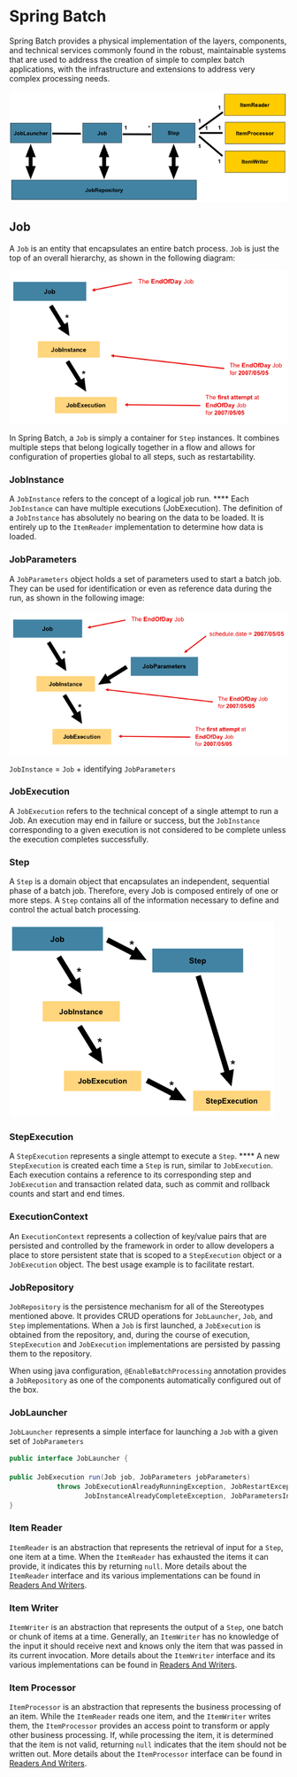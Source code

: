 # Spring Batch

Spring Batch provides a physical implementation of the layers, components, and technical services commonly found in the robust, maintainable systems that are used to address the creation of simple to complex batch applications, with the infrastructure and extensions to address very complex processing needs.

![Batch Stereotypes](../../.gitbook/assets/image%20%2829%29.png)

## Job

 A `Job` is an entity that encapsulates an entire batch process. `Job` is just the top of an overall hierarchy, as shown in the following diagram:  


![Job Hierarchy](../../.gitbook/assets/image%20%2827%29.png)

 In Spring Batch, a `Job` is simply a container for `Step` instances. It combines multiple steps that belong logically together in a flow and allows for configuration of properties global to all steps, such as restartability. 

### **JobInstance**

 A `JobInstance` refers to the concept of a logical job run. **** Each `JobInstance` can have multiple executions \(JobExecution\).  The definition of a `JobInstance` has absolutely no bearing on the data to be loaded. It is entirely up to the `ItemReader` implementation to determine how data is loaded. 

### **JobParameters**

 A `JobParameters` object holds a set of parameters used to start a batch job. They can be used for identification or even as reference data during the run, as shown in the following image:

![Job Parameters](../../.gitbook/assets/image%20%2828%29.png)

 `JobInstance` = `Job` + identifying `JobParameters`

### **JobExecution**

 A `JobExecution` refers to the technical concept of a single attempt to run a Job. An execution may end in failure or success, but the `JobInstance` corresponding to a given execution is not considered to be complete unless the execution completes successfully. 

### Step

 A `Step` is a domain object that encapsulates an independent, sequential phase of a batch job. Therefore, every Job is composed entirely of one or more steps.  A `Step` contains all of the information necessary to define and control the actual batch processing. 

![Job Hierarchy With Steps](../../.gitbook/assets/image%20%2826%29.png)

### **StepExecution**

 A `StepExecution` represents a single attempt to execute a `Step`. **** A new `StepExecution` is created each time a `Step` is run, similar to `JobExecution`.  Each execution contains a reference to its corresponding step and `JobExecution` and transaction related data, such as commit and rollback counts and start and end times.

### ExecutionContext

 An `ExecutionContext` represents a collection of key/value pairs that are persisted and controlled by the framework in order to allow developers a place to store persistent state that is scoped to a `StepExecution` object or a `JobExecution` object. The best usage example is to facilitate restart.

### JobRepository

`JobRepository` is the persistence mechanism for all of the Stereotypes mentioned above. It provides CRUD operations for `JobLauncher`, `Job`, and `Step` implementations. When a `Job` is first launched, a `JobExecution` is obtained from the repository, and, during the course of execution, `StepExecution` and `JobExecution` implementations are persisted by passing them to the repository.

When using java configuration, `@EnableBatchProcessing` annotation provides a `JobRepository` as one of the components automatically configured out of the box.

### JobLauncher

 `JobLauncher` represents a simple interface for launching a `Job` with a given set of `JobParameters`

```java
public interface JobLauncher {

public JobExecution run(Job job, JobParameters jobParameters)
            throws JobExecutionAlreadyRunningException, JobRestartException,
                   JobInstanceAlreadyCompleteException, JobParametersInvalidException;
}
```

### Item Reader

`ItemReader` is an abstraction that represents the retrieval of input for a `Step`, one item at a time. When the `ItemReader` has exhausted the items it can provide, it indicates this by returning `null`. More details about the `ItemReader` interface and its various implementations can be found in [Readers And Writers](https://docs.spring.io/spring-batch/docs/4.2.x/reference/html/readersAndWriters.html#readersAndWriters).

### Item Writer

`ItemWriter` is an abstraction that represents the output of a `Step`, one batch or chunk of items at a time. Generally, an `ItemWriter` has no knowledge of the input it should receive next and knows only the item that was passed in its current invocation. More details about the `ItemWriter` interface and its various implementations can be found in [Readers And Writers](https://docs.spring.io/spring-batch/docs/4.2.x/reference/html/readersAndWriters.html#readersAndWriters).

### Item Processor

`ItemProcessor` is an abstraction that represents the business processing of an item. While the `ItemReader` reads one item, and the `ItemWriter` writes them, the `ItemProcessor` provides an access point to transform or apply other business processing. If, while processing the item, it is determined that the item is not valid, returning `null` indicates that the item should not be written out. More details about the `ItemProcessor` interface can be found in [Readers And Writers](https://docs.spring.io/spring-batch/docs/4.2.x/reference/html/readersAndWriters.html#readersAndWriters).

